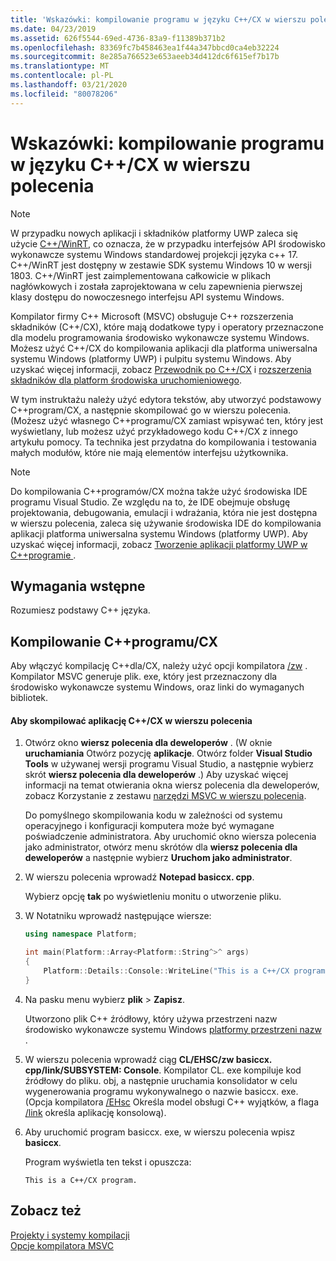 ```yaml
---
title: 'Wskazówki: kompilowanie programu w języku C++/CX w wierszu polecenia'
ms.date: 04/23/2019
ms.assetid: 626f5544-69ed-4736-83a9-f11389b371b2
ms.openlocfilehash: 83369fc7b458463ea1f44a347bbcd0ca4eb32224
ms.sourcegitcommit: 8e285a766523e653aeeb34d412dc6f615ef7b17b
ms.translationtype: MT
ms.contentlocale: pl-PL
ms.lasthandoff: 03/21/2020
ms.locfileid: "80078206"
---
```

# <a name="walkthrough-compiling-a-ccx-program-on-the-command-line"></a>Wskazówki: kompilowanie programu w języku C++/CX w wierszu polecenia

> [!NOTE]
> W przypadku nowych aplikacji i składników platformy UWP zaleca się użycie [ C++/WinRT](/windows/uwp/cpp-and-winrt-apis/), co oznacza, że w przypadku interfejsów API środowisko wykonawcze systemu Windows standardowej projekcji języka c++ 17. C++/WinRT jest dostępny w zestawie SDK systemu Windows 10 w wersji 1803. C++/WinRT jest zaimplementowana całkowicie w plikach nagłówkowych i została zaprojektowana w celu zapewnienia pierwszej klasy dostępu do nowoczesnego interfejsu API systemu Windows.

Kompilator firmy C++ Microsoft (MSVC) obsługuje C++ rozszerzenia składników (C++/CX), które mają dodatkowe typy i operatory przeznaczone dla modelu programowania środowisko wykonawcze systemu Windows. Możesz użyć C++/CX do kompilowania aplikacji dla platforma uniwersalna systemu Windows (platformy UWP) i pulpitu systemu Windows. Aby uzyskać więcej informacji, zobacz [Przewodnik po C++/CX](https://msdn.microsoft.com/magazine/dn166929.aspx) i [rozszerzenia składników dla platform środowiska uruchomieniowego](../extensions/component-extensions-for-runtime-platforms.md).

W tym instruktażu należy użyć edytora tekstów, aby utworzyć podstawowy C++program/CX, a następnie skompilować go w wierszu polecenia. (Możesz użyć własnego C++programu/CX zamiast wpisywać ten, który jest wyświetlany, lub możesz użyć przykładowego kodu C++/CX z innego artykułu pomocy. Ta technika jest przydatna do kompilowania i testowania małych modułów, które nie mają elementów interfejsu użytkownika.

> [!NOTE]
> Do kompilowania C++programów/CX można także użyć środowiska IDE programu Visual Studio. Ze względu na to, że IDE obejmuje obsługę projektowania, debugowania, emulacji i wdrażania, która nie jest dostępna w wierszu polecenia, zaleca się używanie środowiska IDE do kompilowania aplikacji platforma uniwersalna systemu Windows (platformy UWP). Aby uzyskać więcej informacji, zobacz [Tworzenie aplikacji platformy UWP w C++programie ](/windows/uwp/get-started/create-a-basic-windows-10-app-in-cpp).

## <a name="prerequisites"></a>Wymagania wstępne

Rozumiesz podstawy C++ języka.

## <a name="compiling-a-ccx-program"></a>Kompilowanie C++programu/CX

Aby włączyć kompilację C++dla/CX, należy użyć opcji kompilatora [/zw](reference/zw-windows-runtime-compilation.md) . Kompilator MSVC generuje plik. exe, który jest przeznaczony dla środowisko wykonawcze systemu Windows, oraz linki do wymaganych bibliotek.

#### <a name="to-compile-a-ccx-application-on-the-command-line"></a>Aby skompilować aplikację C++/CX w wierszu polecenia

1. Otwórz okno **wiersz polecenia dla deweloperów** . (W oknie **uruchamiania** Otwórz pozycję **aplikacje**. Otwórz folder **Visual Studio Tools** w używanej wersji programu Visual Studio, a następnie wybierz skrót **wiersz polecenia dla deweloperów** .) Aby uzyskać więcej informacji na temat otwierania okna wiersz polecenia dla deweloperów, zobacz Korzystanie z zestawu [narzędzi MSVC w wierszu polecenia](building-on-the-command-line.md).

   Do pomyślnego skompilowania kodu w zależności od systemu operacyjnego i konfiguracji komputera może być wymagane poświadczenie administratora. Aby uruchomić okno wiersza polecenia jako administrator, otwórz menu skrótów dla **wiersz polecenia dla deweloperów** a następnie wybierz **Uruchom jako administrator**.

1. W wierszu polecenia wprowadź **Notepad basiccx. cpp**.

   Wybierz opcję **tak** po wyświetleniu monitu o utworzenie pliku.

1. W Notatniku wprowadź następujące wiersze:

    ```cpp
    using namespace Platform;

    int main(Platform::Array<Platform::String^>^ args)
    {
        Platform::Details::Console::WriteLine("This is a C++/CX program.");
    }
    ```

1. Na pasku menu wybierz **plik** > **Zapisz**.

   Utworzono plik C++ źródłowy, który używa przestrzeni nazw środowisko wykonawcze systemu Windows [platformy przestrzeni nazw](../cppcx/platform-namespace-c-cx.md) .

1. W wierszu polecenia wprowadź ciąg **CL/EHSC/zw basiccx. cpp/link/SUBSYSTEM: Console**. Kompilator CL. exe kompiluje kod źródłowy do pliku. obj, a następnie uruchamia konsolidator w celu wygenerowania programu wykonywalnego o nazwie basiccx. exe. (Opcja kompilatora [/EHsc](reference/eh-exception-handling-model.md) Określa model obsługi C++ wyjątków, a flaga [/link](reference/link-pass-options-to-linker.md) określa aplikację konsolową).

1. Aby uruchomić program basiccx. exe, w wierszu polecenia wpisz **basiccx**.

   Program wyświetla ten tekst i opuszcza:

    ```Output
    This is a C++/CX program.
    ```

## <a name="see-also"></a>Zobacz też

[Projekty i systemy kompilacji](projects-and-build-systems-cpp.md)<br/>
[Opcje kompilatora MSVC](reference/compiler-options.md)
